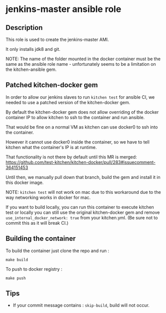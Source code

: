 # jenkins-master ansible role

## Description
This role is used to create the jenkins-master AMI.

It only installs jdk8 and git.

NOTE: The name of the folder mounted in the docker container must be the same as the ansible role name - unfortunately seems to be a limitation on the kitchen-ansible gem.

## Patched kitchen-docker gem
In order to allow our jenkins slaves to run `kitchen test` for ansible CI, we needed to use a patched version of the kitchen-docker gem.

By default the kitchen-docker gem does not allow overriding of the docker container IP to allow kitchen to ssh to the container and run ansible.

That would be fine on a normal VM as kitchen can use docker0 to ssh into the container.

However it cannot use docker0 inside the container, so we have to tell kitchen what the container's IP is at runtime.

That functionality is not there by default until this MR is merged: https://github.com/test-kitchen/kitchen-docker/pull/283#issuecomment-364151453

Until then, we manually pull down that branch, build the gem and install it in this docker image.

NOTE: `kitchen test` will not work on mac due to this workaround due to the way networking works in docker for mac.

If you want to build locally, you can run this container to execute kitchen test or locally you can still use the original kitchen-docker gem and remove `use_internal_docker_network: true` from your kitchen.yml. (Be sure not to commit this as it will break CI.)

## Building the container
To build the container just clone the repo and run :
```
make build
```

To push to docker registry :
```
make push
```

## Tips
- If your commit message contains : `skip-build`, build will not occur.
